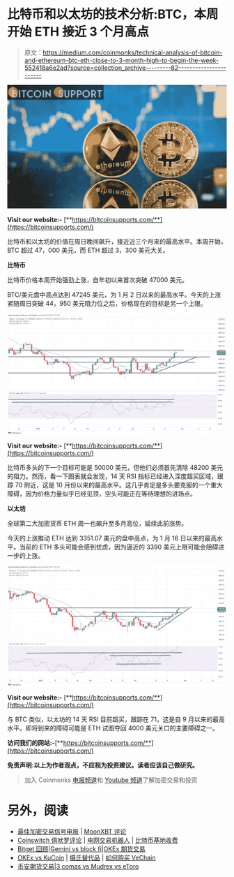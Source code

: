 # 比特币和以太坊的技术分析:BTC，本周开始 ETH 接近 3 个月高点

> 原文：<https://medium.com/coinmonks/technical-analysis-of-bitcoin-and-ethereum-btc-eth-close-to-3-month-high-to-begin-the-week-552418a6e2ad?source=collection_archive---------82----------------------->

![](img/571fc4225edb8e842706910c5fa13ab9.png)

**Visit our website:-** [**https://bitcoinsupports.com/**](https://bitcoinsupports.com/)

比特币和以太坊的价值在周日晚间飙升，接近近三个月来的最高水平。本周开始，BTC 超过 47，000 美元，而 ETH 超过 3，300 美元大关。

**比特币**

比特币价格本周开始强劲上涨，自年初以来首次突破 47000 美元。

BTC/美元盘中高点达到 47245 美元，为 1 月 2 日以来的最高水平。今天的上涨紧随周日突破 44，950 美元阻力位之后，价格现在的目标是另一个上限。

![](img/01916a109181bf3238aa4f7eb942dc7c.png)

**Visit our website:-** [**https://bitcoinsupports.com/**](https://bitcoinsupports.com/)

比特币多头的下一个目标可能是 50000 美元，但他们必须首先清除 48200 美元的阻力。然而，看一下图表就会发现，14 天 RSI 指标已经进入深度超买区域，跟踪 70 附近，这是 10 月份以来的最高水平。这几乎肯定是多头要克服的一个重大障碍，因为价格力量似乎已经见顶，空头可能正在等待理想的进场点。

**以太坊**

全球第二大加密货币 ETH 周一也飙升至多月高位，延续此前涨势。

今天的上涨推动 ETH 达到 3351.07 美元的盘中高点，为 1 月 16 日以来的最高水平。当前的 ETH 多头可能会感到忧虑，因为逼近的 3390 美元上限可能会阻碍进一步的上涨。

![](img/5f8ff0ba8d8a16cc682365def7ba8e4b.png)

**Visit our website:-** [**https://bitcoinsupports.com/**](https://bitcoinsupports.com/)

与 BTC 类似，以太坊的 14 天 RSI 目前超买，跟踪在 71，这是自 9 月以来的最高水平。即将到来的障碍可能是 ETH 试图夺回 4000 美元关口的主要障碍之一。

**访问我们的网站:-**[**https://bitcoinsupports.com/**](https://bitcoinsupports.com/)

**免责声明:以上为作者观点，不应视为投资建议。读者应该自己做研究。**

> 加入 Coinmonks [电报频道](https://t.me/coincodecap)和 [Youtube 频道](https://www.youtube.com/c/coinmonks/videos)了解加密交易和投资

# 另外，阅读

*   [最佳加密交易信号电报](/coinmonks/best-crypto-signals-telegram-5785cdbc4b2b) | [MoonXBT 评论](/coinmonks/moonxbt-review-6e4ab26d037)
*   [Coinswitch 俱吠罗评论](/coinmonks/coinswitch-kuber-review-1a8dc5c7a739) | [电网交易机器人](https://coincodecap.com/grid-trading) | [比特币基地收费](/coinmonks/coinbase-fees-831e77d4f2c5)
*   [Bitget 回顾](https://coincodecap.com/bitget-review)|[Gemini vs block fi](https://coincodecap.com/gemini-vs-blockfi)|[OKEx 期货交易](https://coincodecap.com/okex-futures-trading)
*   [OKEx vs KuCoin](https://coincodecap.com/okex-kucoin) | [摄氏替代品](https://coincodecap.com/celsius-alternatives) | [如何购买 VeChain](https://coincodecap.com/buy-vechain)
*   [币安期货交易](https://coincodecap.com/binance-futures-trading)|[3 comas vs Mudrex vs eToro](https://coincodecap.com/mudrex-3commas-etoro)